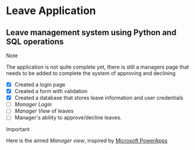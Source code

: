 # Leave Application
## Leave management system using Python and SQL operations
> [!NOTE]
> The application is not quite complete yet, there is still a managers page that needs to be added to complete the system of approving and declining

- [x] Created a login page
- [x] Created a form with validation
- [x] Created a database that stores leave information and user credentials
- [ ] *Manager Login*
- [ ] *Manager View* of leaves
- [ ] Manager's ability to approve/decline leaves.

> [!IMPORTANT]
> Here is the aimed *Manager view*, inspired by [Microsoft PowerApps](https://learn.microsoft.com/en-us/power-apps/maker/canvas-apps/controls/control-form-detail#description)
